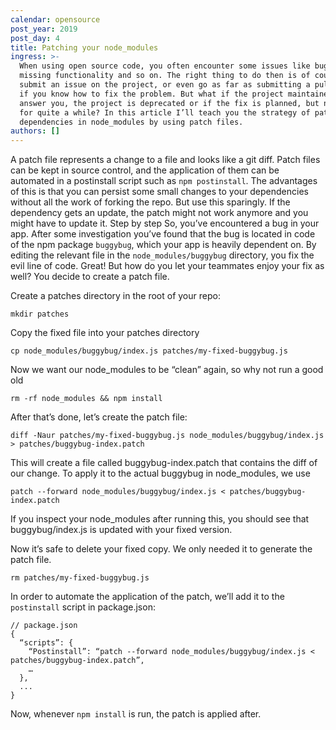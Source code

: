 ```yaml
---
calendar: opensource
post_year: 2019
post_day: 4
title: Patching your node_modules
ingress: >-
  When using open source code, you often encounter some issues like bugs or
  missing functionality and so on. The right thing to do then is of course to
  submit an issue on the project, or even go as far as submitting a pull request
  if you know how to fix the problem. But what if the project maintainers don’t
  answer you, the project is deprecated or if the fix is planned, but not due
  for quite a while? In this article I’ll teach you the strategy of patching
  dependencies in node_modules by using patch files.
authors: []
---
```

A patch file represents a change to a file and looks like a git diff. Patch files can be kept in source control, and the application of them can be automated in a postinstall script such as `npm postinstall`. The advantages of this is that you can persist some small changes to your dependencies without all the work of forking the repo. But use this sparingly. If the dependency gets an update, the patch might not work anymore and you might have to update it.
Step by step
So, you’ve encountered a bug in your app. After some investigation you’ve found that the bug is located in code of the npm package `buggybug`, which your app is heavily dependent on. By editing the relevant file in the `node_modules/buggybug` directory, you fix the evil line of code. Great! But how do you let your teammates enjoy your fix as well? You decide to create a patch file.

Create a patches directory in the root of your repo:
```
mkdir patches
```

Copy the fixed file into your patches directory
```
cp node_modules/buggybug/index.js patches/my-fixed-buggybug.js
```

Now we want our node_modules to be “clean” again, so why not run a good old
```
rm -rf node_modules && npm install
```

After that’s done, let’s create the patch file:

```
diff -Naur patches/my-fixed-buggybug.js node_modules/buggybug/index.js > patches/buggybug-index.patch
```
This will create a file called buggybug-index.patch that contains the diff of our change. To apply it to the actual buggybug in node_modules, we use 

```
patch --forward node_modules/buggybug/index.js < patches/buggybug-index.patch
```

If you inspect your node_modules after running this, you should see that buggybug/index.js is updated with your fixed version.

Now it’s safe to delete your fixed copy. We only needed it to generate the patch file.
```
rm patches/my-fixed-buggybug.js
```

In order to automate the application of the patch, we’ll add it to the `postinstall` script in package.json:
```
// package.json
{
  “scripts”: {
    “Postinstall”: “patch --forward node_modules/buggybug/index.js < patches/buggybug-index.patch”,
    …
  },
  ...
}
```

Now, whenever `npm install` is run, the patch is applied after.
